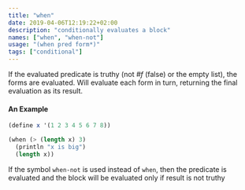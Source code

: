 ```yaml
---
title: "when"
date: 2019-04-06T12:19:22+02:00
description: "conditionally evaluates a block"
names: ["when", "when-not"]
usage: "(when pred form*)"
tags: ["conditional"]
---
```

If the evaluated predicate is truthy (not _#f_ (false) or the empty list), the forms are evaluated. Will evaluate each form in turn, returning the final evaluation as its result.

#### An Example

~~~scheme
(define x '(1 2 3 4 5 6 7 8))

(when (> (length x) 3)
  (println "x is big")
  (length x))
~~~

If the symbol `when-not` is used instead of `when`, then the predicate is evaluated and the block will be evaluated only if result is not truthy
